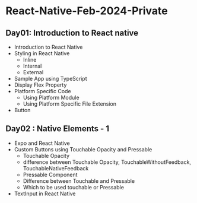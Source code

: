 # React-Native-Feb-2024-Private

## Day01: Introduction to React native

- Introduction to React Native
- Styling in React Native
  - Inline
  - Internal
  - External
- Sample App using TypeScript
- Display Flex Property
- Platform Specific Code
  - Using Platform Module
  - Using Platform Specific File Extension
- Button 

## Day02 : Native Elements - 1

- Expo and React Native
- Custom Buttons using Touchable Opacity and Pressable
  - Touchable Opacity
  - difference between Touchable Opacity, TouchableWithoutFeedback, TouchableNativeFeedback
  - Pressable Component
  - Difference between Touchable and Pressable
  - Which to be used touchable or Pressable
- TextInput in React Native
